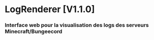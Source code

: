 # LogRenderer [V1.1.0]

### Interface web pour la visualisation des logs des serveurs Minecraft/Bungeecord